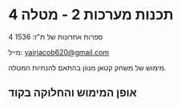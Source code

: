 # תכנות מערכות 2 - מטלה 4
 
4 ספרות אחרונות של ת"ז: 1536

מייל: yairjacob620@gmail.com

מימוש של משחק קטאן מנוון בהתאם להנחיות המטלה.

## **אופן המימוש והחלוקה בקוד**

